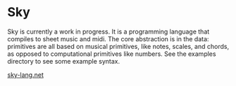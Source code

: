 # Sky

Sky is currently a work in progress. It is a programming language that compiles to sheet music and midi. The core abstraction is in the data: primitives are all based on musical primitives, like notes, scales, and chords, as opposed to computational primitives like numbers. See the examples directory to see some example syntax.


[sky-lang.net](sky-lang.net)

